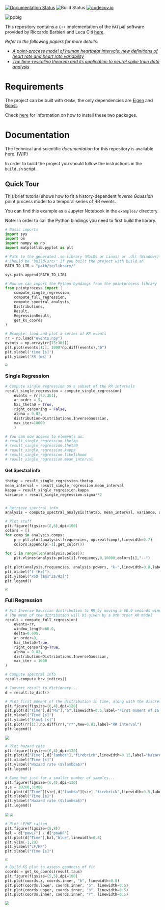 [![Documentation Status](https://readthedocs.org/projects/pointprocess/badge/?version=latest)](https://pointprocess.readthedocs.io/en/latest/?badge=latest)
![Build Status](https://img.shields.io/github/workflow/status/andreabonvini/pointprocess/CI?event=push&label=Build&logo=Github-Actions)
[![codecov.io](https://codecov.io/github/andreabonvini/pointprocess/coverage.svg?branch=master)](https://codecov.io/github/andreabonvini/pointprocess?branch=master)

![ppbig](docs/images/ppbig.png)

This repository contains a `C++` implementation of the `MATLAB` software provided by Riccardo Barbieri and Luca Citi [here](http://users.neurostat.mit.edu/barbieri/pphrv).

*Refer to the following papers for more details:*

- [*A point-process model of human heartbeat intervals: new definitions of heart rate and heart rate
  variability*](https://pubmed.ncbi.nlm.nih.gov/15374824/)
- [*The time-rescaling theorem and its application to neural spike train data
  analysis*](https://pubmed.ncbi.nlm.nih.gov/11802915/)

# Requirements

The project can be built with `CMake`, the only dependencies are [Eigen](https://eigen.tuxfamily.org)
and [Boost](https://www.boost.org).

Check [here](https://pointprocess.readthedocs.io/en/latest/installdependencies.html) for information on how to install these two packages.

# Documentation

The technical and scientific *documentation* for this repository is available [here](https://pointprocess.readthedocs.io/en/latest/). (WIP)

In order to build the project you should follow the instructions in the `build.sh` script.

## Quick Tour

This brief tutorial shows how to fit a history-dependent *Inverse Gaussian* point process model to a temporal series of RR events.

You can find this example as a Jupyter Notebook in the `examples/` directory.

Note: In order to call the Python bindings you need to first build the library.

```python
# Basic imports
import sys
import os
import numpy as np
import matplotlib.pyplot as plt

# Path to the generated .so library (MacOs or Linux) or .dll (Windows)
# Should be "build/src/" if you built the project with build.sh
PATH_TO_LIB = "path/to/library/" 

sys.path.append(PATH_TO_LIB)

# Now we can import the Python byndings from the pointprocess library
from pointprocess import (
    compute_single_regression,
    compute_full_regression,
    compute_spectral_analysis,
    Distributions,
    Result,
    RegressionResult,
    get_ks_coords
)
```

```python
# Example: load and plot a series of RR events
rr = np.load("events.npy")
events = np.array(rr[75:301])
plt.plot(events[1:], 1000*np.diff(events),"b")
plt.xlabel('time [s]')
plt.ylabel('RR [ms]')
```

<img src="docs/images/events.png" style="zoom:50%;" />

### Single Regression

```python
# Compute single regression on a subset of the RR intervals
result_single_regression = compute_single_regression(
    events = rr[75:301],
    ar_order = 9,
    has_theta0 = True,
    right_censoring = False,
    alpha = 0.02,
    distribution=Distributions.InverseGaussian,
    max_iter=10000
    )

# You can now access to elements as:
# result_single_regression.thetap
# result_single_regression.theta0
# result_single_regression.kappa
# result_single_regression.likelihood
# result_single_regression.mean_interval

```

#### Get Spectral info

```python
thetap = result_single_regression.thetap
mean_interval = result_single_regression.mean_interval
kappa = result_single_regression.kappa
variance = result_single_regression.sigma**2


# Retrieve spectral info
analysis = compute_spectral_analysis(thetap, mean_interval, variance, aggregate=False)

# Plot stuff
plt.figure(figsize=(8,6),dpi=100)
colors = []
for comp in analysis.comps:
    p = plt.plot(analysis.frequencies, np.real(comp),linewidth=0.7)
    colors.append(p[-1].get_color())
    
for i in range(len(analysis.poles)):
    plt.vlines(analysis.poles[i].frequency,0,10000,colors[i],"--")
    
plt.plot(analysis.frequencies, analysis.powers, "k-",linewidth=0.8,label="Total PSD")
plt.xlabel("f [Hz]")
plt.ylabel("PSD [$ms^2$/Hz]")
plt.legend()
```

<img src="docs/images/spectral_single.png" style="zoom:50%;" />

### Full Regression

```python
# Fit Inverse Gaussian distribution to RR by moving a 60.0 seconds windows and shifting it by 0.005 s at each step.
# The mean of the ditribution will bi given by a 9th order AR model
result = compute_full_regression(
    events=rr,
    window_length=60.0,
    delta=0.005,
    ar_order=9,
    has_theta0=True,
    right_censoring=True,
    alpha = 0.02,
    distribution=Distributions.InverseGaussian,
    max_iter = 1000
)

# Compute spectral info
result.compute_hrv_indices()

# Convert result to dictionary...
d = result.to_dict()
```

```python
# Plot first moment of the distribution in time, along with the discrete RR intervals 
plt.figure(figsize=(6,4),dpi=120)
plt.plot(d["Time"],d["Mu"],"b",linewidth=0.5,label="First moment of IG regression")
plt.xlabel("Time [s]")
plt.ylabel("$\mu$ [s]")
plt.plot(rr[1:],np.diff(rr),"r*",mew=0.01,label="RR interval")
plt.legend()
```

<img src="docs/images/time_mu.png" style="zoom:80%;" />

```python
# Plot hazard rate
plt.figure(figsize=(6,4),dpi=120)
plt.plot(d["Time"],d["lambda"],"firebrick",linewidth=0.15,label="Hazard rate ($\lambda$)")
plt.xlabel("Time [s]")
plt.ylabel("Hazard rate ($\lambda$)")
plt.legend()

# Same but just for a smaller number of samples...
plt.figure(figsize=(6,4),dpi=120)
s,e = 30200,31000
plt.plot(d["Time"][s:e],d["lambda"][s:e],"firebrick",linewidth=0.5,label="Hazard rate ($\lambda$)")
plt.xlabel("Time [s]")
plt.ylabel("Hazard rate ($\lambda$)")
plt.legend()
```

<img src="docs/images/time_lambda.png" style="zoom:67%;" />

<img src="docs/images/time_lambda_little.png" style="zoom:67%;" />

```python
# Plot LF/HF ration
plt.figure(figsize=(8,8))
bal = d["powLF"] / d["powHF"]
plt.plot(d["Time"],bal,"blue",linewidth=0.5)
plt.ylim(-1,20)
plt.ylabel("LF/HF")
plt.xlabel("Time [s]")
```

<img src="docs/images/bal.png" style="zoom:50%;" />

```python
# Build KS plot to assess goodness of fit
coords = get_ks_coords(result.taus)
plt.figure(figsize=(5,5),dpi=100)
plt.plot(coords.z, coords.inner, "k", linewidth=0.8)
plt.plot(coords.lower, coords.inner, "b", linewidth=0.5)
plt.plot(coords.upper, coords.inner, "b", linewidth=0.5)
plt.plot(coords.inner, coords.inner, "r", linewidth=0.5)
```

<img src="docs/images/ks.png" style="zoom:72%;" />
